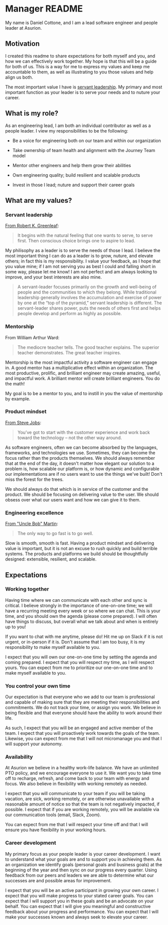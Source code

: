 # Manager README

My name is Daniel Cottone, and I am a lead software engineer and people leader at Asurion.

## Motivation

I created this readme to share expectations for both myself and you, and how we can effectively work together. My hope is that this
will be a guide for both of us. This is a way for me to express my values and keep me accountable to them, as well as illustrating to
you those values and help align us both.

The most important value I have is [servant leadership](#servant-leadership). My primary and most important function as your leader is
to serve your needs and to nuture your career.

## What is my role?

As an engineering lead, I am both an individual contributor as well as a people leader. I view my responsibilities to be the following:

- Be a voice for engineering both on our team and within our organization

- Take ownership of team health and alignment with the Journey Team model

- Mentor other engineers and help them grow their abilities

- Own engineering quality; build resilient and scalable products

- Invest in those I lead; nuture and support their career goals

## What are my values?

### Servant leadership

[From Robert K. Greenleaf](https://www.greenleaf.org/what-is-servant-leadership/):

> It begins with the natural feeling that one wants to serve, to serve first. Then conscious choice brings one to aspire to lead.

My philisophy as a leader is to serve the needs of those I lead. I believe the most important thing I can do as a leader is to grow, nuture,
and elevate others; in fact this is my responsibility. I value your feedback, as I hope that you value mine; if I am not serving you as best
I could and falling short in some way, please let me know! I am not perfect and am always looking to improve, and your best interests are
also mine.

> A servant-leader focuses primarily on the growth and well-being of people and the communities to which they belong. While traditional leadership generally involves the accumulation and exercise of power by one at the “top of the pyramid,” servant leadership is different. The servant-leader shares power, puts the needs of others first and helps people develop and perform as highly as possible.

### Mentorship

From William Arthur Ward:

> The mediocre teacher tells. The good teacher explains. The superior teacher demonstrates. The great teacher inspires.

Mentorship is the most impactful activity a software engineer can engage in. A good mentor has a multiplicative effect within an
organization. The most productive, prolific, and brilliant engineer may create amazing, useful, and impactful work. A brilliant mentor will
create brilliant engineers. You do the math!

My goal is to be a mentor to you, and to instill in you the value of mentorship by example.

### Product mindset

[From Steve Jobs](https://www.forbes.com/sites/micahsolomon/2014/11/21/how-apple-thinks-differently-about-the-customer-service-experience-and-how-it-can-help-you):

> You’ve got to start with the customer experience and work back toward the technology – not the other way around.

As software engineers, often we can become absorbed by the languages, frameworks, and technologies we use. Sometimes, they can become the
focus rather than the products themselves. We should always remember that at the end of the day, it doesn't matter how elegant our solution
to a problem is, how scalable our platform is, or how dynamic and configurable our implementations are if no users want to use the things
we've built! Don't miss the forest for the trees.

We should always do that which is in service of the customer and the product. We should be focusing on delivering value to the user. We
should obsess over what our users want and how we can give it to them.

### Engineering excellence

[From "Uncle Bob" Martin](https://twitter.com/unclebobmartin/status/1163789159309434880):

> The only way to go fast is to go well.

Slow is smooth, smooth is fast. Having a product mindset and delivering value is important, but it is not an excuse to rush quickly and
build terrible systems. The products and platforms we build should be thoughtfully designed: extensible, resilient, and scalable.

## Expectations

### Working together

Having time where we can communicate with each other and sync is critical. I believe strongly in the importance of one-on-one time; we
will have a recurring meeting every week or so where we can chat. This is your time, and you should own the agenda (please come
prepared). I will often have things to discuss, but overall what we talk about and when is entirely up to you!

If you want to chat with me anytime, please do! Hit me up on Slack if it is not urgent, or in-person if it is. Don't assume that I am
too busy, it is my responsibility to make myself available to you.

I expect that you will own our one-on-one time by setting the agenda and coming prepared. I expect that you will respect my time, as I
will respect yours. You can expect from me to prioritize our one-on-one time and to make myself available to you.

### You control your own time

Our expectation is that everyone who we add to our team is professional and capable of making sure that they are meeting their
responsibilities and commitments. We do not track your time, or assign you work. We believe in being flexible and that everyone should
have the ability to work around their life.

As such, I expect that you will be an engaged and active member of the team. I expect that you will proactively work towards the goals
of the team. Likewise, you can expect from me that I will not micromanage you and that I will support your autonomy.

### Availability

At Asurion we believe in a healthy work-life balance. We have an unlimited PTO policy, and we encourage everyone to use it. We want you
to take time off to recharge, refresh, and come back to your team with energy and focus. We also believe in flexibility with working
remotely as needed.

I expect that you will communicate to your team if you will be taking vacation, are sick, working remotely, or are otherwise
unavailable with a reasonable amount of notice so that the team is not negatively impacted, if possible. I expect that if you are
working remotely, you will be available via our communication tools (email, Slack, Zoom).

You can expect from me that I will respect your time off and that I will ensure you have flexibility in your working hours.

### Career development

My primary focus as your people leader is your career development. I want to understand what your goals are and to support you in
achieving them. As an organization we identify goals (personal goals and business goals) at the beginning of the year and then sync
on our progress every quarter. Using feedback from our peers and leaders we are able to determine what our successes are and possible
areas for improvement.

I expect that you will be an active participant in growing your own career. I expect that you will make progress to your stated career
goals. You can expect that I will support you in these goals and be an advocate on your behalf. You can expect that I will give you
meaningful and constructive feedback about your progress and performance. You can expect that I will make your successes known and
always seek to elevate your career.
